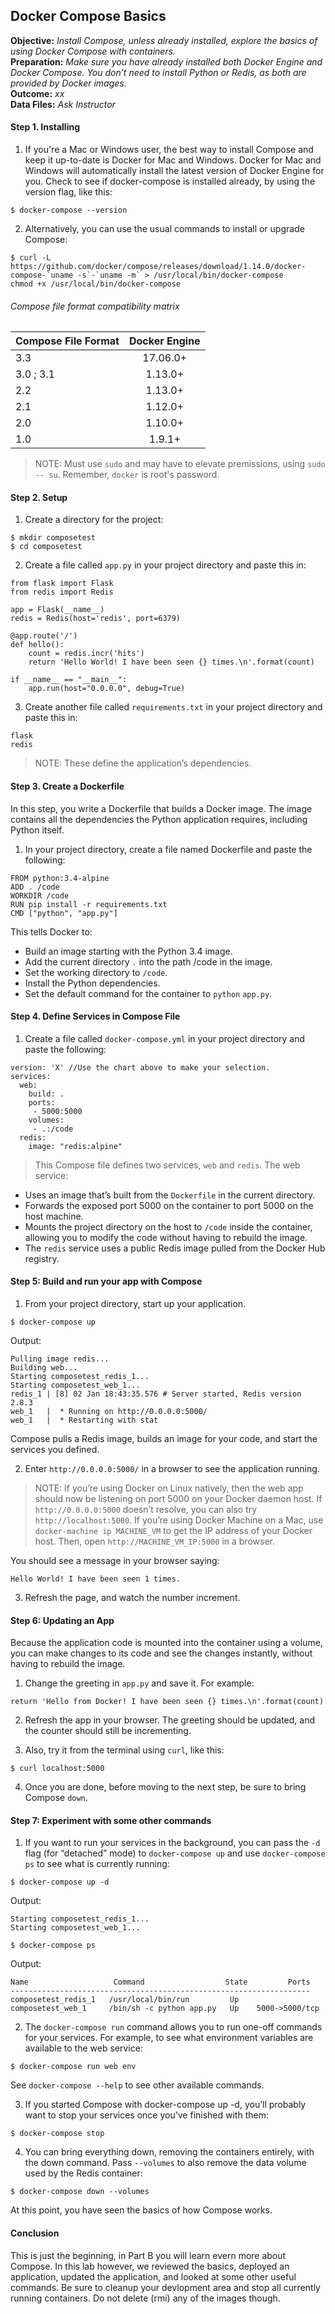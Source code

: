 ## Docker Compose Basics<br>
**Objective:** *Install Compose, unless already installed, explore the basics of using Docker Compose with containers.*<br>
**Preparation:** *Make sure you have already installed both Docker Engine and Docker Compose. You don’t need to install Python or Redis, as both are provided by Docker images.*<br>
**Outcome:** *xx*<br>
**Data Files:** *Ask Instructor*<br>

#### Step 1. Installing<br>

1. If you're a Mac or Windows user, the best way to install Compose and keep it up-to-date is Docker for Mac and Windows. Docker for Mac and Windows will automatically install the latest version of Docker Engine for you. Check to see if docker-compose is installed already, by using the version flag, like this:

```
$ docker-compose --version
```

2. Alternatively, you can use the usual commands to install or upgrade Compose:

```
$ curl -L https://github.com/docker/compose/releases/download/1.14.0/docker-compose-`uname -s`-`uname -m` > /usr/local/bin/docker-compose
chmod +x /usr/local/bin/docker-compose
```

###### Compose file format compatibility matrix

| Compose File Format  | Docker Engine |
| -------------------- |:-------------:|
| 3.3                  |    17.06.0+   |
| 3.0 ; 3.1            |    1.13.0+    |
| 2.2                  |    1.13.0+    |
| 2.1                  |    1.12.0+    |
| 2.0                  |    1.10.0+    |
| 1.0                  |    1.9.1+     |


>NOTE: Must use `sudo` and may have to elevate premissions, using `sudo -- su`. Remember, `docker` is root's password.  


#### Step 2. Setup<br>
1. Create a directory for the project:

```
$ mkdir composetest
$ cd composetest
```

2. Create a file called ```app.py``` in your project directory and paste this in:

```
from flask import Flask
from redis import Redis

app = Flask(__name__)
redis = Redis(host='redis', port=6379)

@app.route('/')
def hello():
    count = redis.incr('hits')
    return 'Hello World! I have been seen {} times.\n'.format(count)

if __name__ == "__main__":
    app.run(host="0.0.0.0", debug=True)
```

3. Create another file called ```requirements.txt``` in your project directory and paste this in:

```
flask
redis
```

>NOTE: These define the application’s dependencies.

#### Step 3. Create a Dockerfile<br>

In this step, you write a Dockerfile that builds a Docker image. The image contains all the dependencies the Python application requires, including Python itself.

1. In your project directory, create a file named Dockerfile and paste the following:

```
FROM python:3.4-alpine
ADD . /code
WORKDIR /code
RUN pip install -r requirements.txt
CMD ["python", "app.py"]
```

This tells Docker to:
- Build an image starting with the Python 3.4 image.
- Add the current directory ```.``` into the path /code in the image.
- Set the working directory to ```/code```.
- Install the Python dependencies.
- Set the default command for the container to ```python``` ```app.py```.

#### Step 4. Define Services in Compose File<br>

1. Create a file called ```docker-compose.yml``` in your project directory and paste the following:

```
version: 'X' //Use the chart above to make your selection.
services:
  web:
    build: .
    ports:
     - 5000:5000
    volumes:
     - .:/code
  redis:
    image: "redis:alpine"
```

>This Compose file defines two services, `web` and `redis`. The web service:
- Uses an image that’s built from the `Dockerfile` in the current directory.
- Forwards the exposed port 5000 on the container to port 5000 on the host machine.
- Mounts the project directory on the host to `/code` inside the container, allowing you to modify the code without having to rebuild the image.
- The `redis` service uses a public Redis image pulled from the Docker Hub registry.

#### Step 5: Build and run your app with Compose<br>
1. From your project directory, start up your application.

```
$ docker-compose up
```

Output:

```
Pulling image redis...
Building web...
Starting composetest_redis_1...
Starting composetest_web_1...
redis_1 | [8] 02 Jan 18:43:35.576 # Server started, Redis version 2.8.3
web_1   |  * Running on http://0.0.0.0:5000/
web_1   |  * Restarting with stat
```

Compose pulls a Redis image, builds an image for your code, and start the services you defined.

2. Enter `http://0.0.0.0:5000/` in a browser to see the application running.

>NOTE: If you’re using Docker on Linux natively, then the web app should now be listening on port 5000 on your Docker daemon host. If `http://0.0.0.0:5000` doesn’t resolve, you can also try `http://localhost:5000`. If you’re using Docker Machine on a Mac, use `docker-machine ip MACHINE_VM` to get the IP address of your Docker host. Then, open `http://MACHINE_VM_IP:5000` in a browser.

You should see a message in your browser saying:

```
Hello World! I have been seen 1 times.
```

3. Refresh the page, and watch the number increment.

#### Step 6: Updating an App<br>

Because the application code is mounted into the container using a volume, you can make changes to its code and see the changes instantly, without having to rebuild the image.

1. Change the greeting in ```app.py``` and save it. For example:

```
return 'Hello from Docker! I have been seen {} times.\n'.format(count)
```

2. Refresh the app in your browser. The greeting should be updated, and the counter should still be incrementing.

3. Also, try it from the terminal using `curl`, like this:

```
$ curl localhost:5000
```

4. Once you are done, before moving to the next step, be sure to bring Compose `down`.

#### Step 7: Experiment with some other commands<br>
1. If you want to run your services in the background, you can pass the ```-d``` flag (for “detached” mode) to ```docker-compose up``` and use ```docker-compose ps``` to see what is currently running:

```
$ docker-compose up -d
```

Output:

```
Starting composetest_redis_1...
Starting composetest_web_1...
```

```
$ docker-compose ps
```

Output:

```
Name                   Command                  State         Ports
-------------------------------------------------------------------
composetest_redis_1   /usr/local/bin/run         Up
composetest_web_1     /bin/sh -c python app.py   Up    5000->5000/tcp
```

2. The ```docker-compose run``` command allows you to run one-off commands for your services. For example, to see what environment variables are available to the web service:

```
$ docker-compose run web env
```

See ```docker-compose --help``` to see other available commands. 

3. If you started Compose with docker-compose up -d, you’ll probably want to stop your services once you’ve finished with them:

```
$ docker-compose stop
```

4. You can bring everything down, removing the containers entirely, with the down command. Pass ```--volumes``` to also remove the data volume used by the Redis container:

```
$ docker-compose down --volumes
```

At this point, you have seen the basics of how Compose works.

#### Conclusion
This is just the beginning, in Part B you will learn evern more about Compose. In this lab however, we reviewed the basics, deployed an application, updated the application, and looked at some other useful commands. Be sure to cleanup your devlopment area and stop all currently running containers. Do not delete (rmi) any of the images though.
